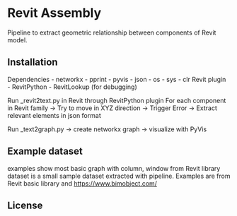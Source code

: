 # Revit Assembly

Pipeline to extract geometric relationship between components of Revit model.

## Installation
Dependencies 
     - networkx
     - pprint
     - pyvis
     - json
     - os
     - sys
     - clr
Revit plugin 
     - RevitPython
     - RevitLookup (for debugging)

Run _revit2text.py in Revit through RevitPython plugin
   For each component in Revit family -> Try to move in XYZ direction -> Trigger Error -> Extract relevant elements in json format

Run _text2graph.py -> create networkx graph -> visualize with PyVis


## Example dataset

examples show most basic graph with column, window from Revit library
dataset is a small sample dataset extracted with pipeline. Examples are from Revit basic library and https://www.bimobject.com/

## License
